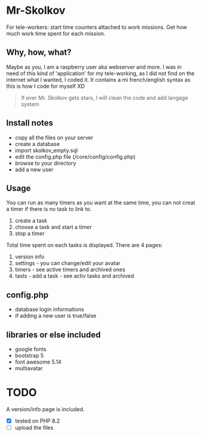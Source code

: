 # Mr-Skolkov
For tele-workers: start time counters attached to work missions. Get how much work time spent for each mission.

## Why, how, what?
Maybe as you, I am a raspberry user aka webserver and more. 
I was in need of this kind of 'application' for my tele-working, as I did not find on the internet what I wanted, I coded it.
It contains a mi french/english syntax as this is how I code for myself XD
> If ever Mr. Skolkov gets stars, I will clean the code and add langage system

## Install notes
- copy all the files on your server
- create a database
- import skolkov_empty.sql
- edit the config.php file (/core/config/config.php)
- browse to your directory
- add a new user

## Usage
You can run as many timers as you want at the same time,
you can not creat a timer if there is no task to link to.

1. create a task
2. choose a task and start a timer
3. stop a timer

Total time spent on each tasks is displayed.
There are 4 pages:
1. version info
2. settings - you can change/edit your avatar
3. timers - see active timers and archived ones
4. tasts - add a task - see activ tasks and archived

## config.php
- database login informations
- if adding a new user is true/false

## libraries or else included
- google fonts
- bootstrap 5
- font awesome 5.14
- multiavatar


# TODO
A version/info page is included.
- [x] tested on PHP 8.2
- [ ] upload the files

